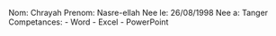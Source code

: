 Nom: Chrayah
Prenom: Nasre-ellah
Nee le: 26/08/1998
Nee a: Tanger 
Competances: - Word 
             - Excel
             - PowerPoint
